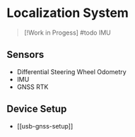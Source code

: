 # Localization System

>[!Work in Progess]
> #todo IMU

## Sensors
- Differential Steering Wheel Odometry
- IMU
- GNSS RTK

## Device Setup
- [[usb-gnss-setup]]